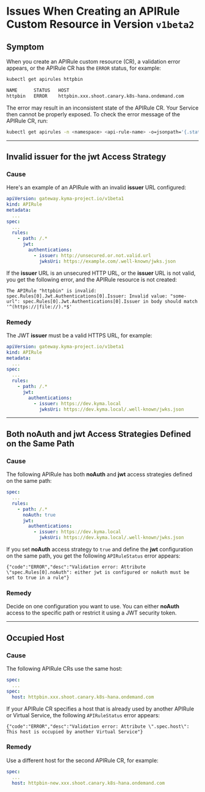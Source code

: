 # Issues When Creating an APIRule Custom Resource in Version `v1beta2`

## Symptom

When you create an APIRule custom resource (CR), a validation error appears, or the APIRule CR has the `ERROR` status, for example:

```bash
kubectl get apirules httpbin

NAME      STATUS   HOST
httpbin   ERROR    httpbin.xxx.shoot.canary.k8s-hana.ondemand.com
```

The error may result in an inconsistent state of the APIRule CR. Your Service then cannot be properly exposed.
To check the error message of the APIRule CR, run:


```bash
kubectl get apirules -n <namespace> <api-rule-name> -o=jsonpath='{.status.APIRuleStatus}'
```

---
## Invalid **issuer** for the **jwt** Access Strategy
### Cause

Here's an example of an APIRule with an invalid **issuer** URL configured:

```yaml
apiVersion: gateway.kyma-project.io/v1beta1
kind: APIRule
metadata:
  ...
spec:
  ...
  rules:
    - path: /.*
      jwt:
        authentications:
          - issuer: http://unsecured.or.not.valid.url
            jwksUri: https://example.com/.well-known/jwks.json
```

If the **issuer** URL is an unsecured HTTP URL, or the **issuer** URL is not valid, you get the following error, and the APIRule resource is not created:

```
The APIRule "httpbin" is invalid: spec.Rules[0].Jwt.Authentications[0].Issuer: Invalid value: "some-url": spec.Rules[0].Jwt.Authentications[0].Issuer in body should match '^(https://|file://).*$'
```

### Remedy

The JWT **issuer** must be a valid HTTPS URL, for example:

```yaml
apiVersion: gateway.kyma-project.io/v1beta1
kind: APIRule
metadata:
  ...
spec:
  ...
  rules:
    - path: /.*
      jwt:
        authentications:
          - issuer: https://dev.kyma.local
            jwksUri: https://dev.kyma.local/.well-known/jwks.json
```

---
## Both **noAuth** and **jwt** Access Strategies Defined on the Same Path
### Cause

The following APIRule has both **noAuth** and **jwt** access strategies defined on the same path:

```yaml
spec:
  ...
  rules:
    - path: /.*
      noAuth: true
      jwt:
        authentications:
          - issuer: https://dev.kyma.local
            jwksUri: https://dev.kyma.local/.well-known/jwks.json
```

If you set **noAuth** access strategy to `true` and define the **jwt** configuration on the same path, you get the following `APIRuleStatus` error appears:

```
{"code":"ERROR","desc":"Validation error: Attribute \"spec.Rules[0].noAuth": either jwt is configured or noAuth must be set to true in a rule"}
```

### Remedy

Decide on one configuration you want to use. You can either **noAuth** access to the specific path or restrict it using a JWT security token.

---
## Occupied Host
### Cause

The following APIRule CRs use the same host:

```yaml
spec:
  ...
spec:
  host: httpbin.xxx.shoot.canary.k8s-hana.ondemand.com
```

If your APIRule CR specifies a host that is already used by another APIRule or Virtual Service, the following `APIRuleStatus` error appears:

```
{"code":"ERROR","desc":"Validation error: Attribute \".spec.host\": This host is occupied by another Virtual Service"}
```

### Remedy

Use a different host for the second APIRule CR, for example:

```yaml
spec:
  ...
  host: httpbin-new.xxx.shoot.canary.k8s-hana.ondemand.com
```